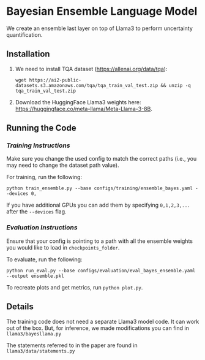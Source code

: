 # Bayesian Ensemble Language Model #

We create an ensemble last layer on top of Llama3 to perform uncertainty quantification.

## Installation ##

1. We need to install TQA dataset (https://allenai.org/data/tqa):

    ```wget https://ai2-public-datasets.s3.amazonaws.com/tqa/tqa_train_val_test.zip && unzip -q tqa_train_val_test.zip```

2. Download the HuggingFace Llama3 weights here: https://huggingface.co/meta-llama/Meta-Llama-3-8B.

## Running the Code ##

### _Training Instructions_ ###

Make sure you change the used config to match the correct paths (i.e., you may need to change the dataset path value).

For training, run the following:

```python train_ensemble.py --base configs/training/ensemble_bayes.yaml --devices 0,```

If you have additional GPUs you can add them by specifying `0,1,2,3,...` after the `--devices` flag.


### _Evaluation Instructions_ ###

Ensure that your config is pointing to a path with all the ensemble weights you would like to load in `checkpoints_folder`.

To evaluate, run the following:

```python run_eval.py --base configs/evaluation/eval_bayes_ensemble.yaml --output ensemble.pkl```

To recreate plots and get metrics, run ```python plot.py```.

## Details ##

The training code does not need a separate Llama3 model code. It can work out of the box. But, for inference, we made modifications you can find in `llama3/bayesllama.py`

The statements referred to in the paper are found in `llama3/data/statements.py`


